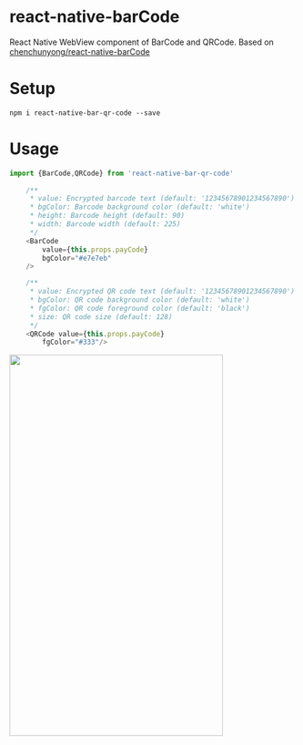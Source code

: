 # react-native-barCode
React Native WebView component of BarCode and QRCode.
Based on [chenchunyong/react-native-barCode](https://github.com/chenchunyong/react-native-barCode)

# Setup
  
`npm i react-native-bar-qr-code --save`

# Usage

```javascript
import {BarCode,QRCode} from 'react-native-bar-qr-code'
    
    /**
     * value: Encrypted barcode text (default: '12345678901234567890')
     * bgColor: Barcode background color (default: 'white')
     * height: Barcode height (default: 90)
     * width: Barcode width (default: 225)
     */
    <BarCode 
        value={this.props.payCode}
        bgColor="#e7e7eb"
    />

    /**
     * value: Encrypted QR code text (default: '12345678901234567890')
     * bgColor: QR code background color (default: 'white')
     * fgColor: QR code foreground color (default: 'black')
     * size: QR code size (default: 128)
     */
    <QRCode value={this.props.payCode}
        fgColor="#333"/>
```

<img src="https://github.com/chenchunyong/react-native-barCode/raw/master/barCode.png" width = "375" height = "669" align=center />

